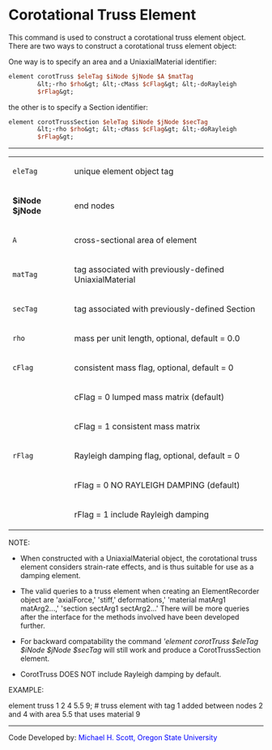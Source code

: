 # Corotational Truss Element

<p>This command is used to construct a corotational truss element
object. There are two ways to construct a corotational truss element
object:</p>
<p>One way is to specify an area and a UniaxialMaterial identifier:</p>

```tcl
element corotTruss $eleTag $iNode $jNode $A $matTag
        &lt;-rho $rho&gt; &lt;-cMass $cFlag&gt; &lt;-doRayleigh
        $rFlag&gt;
```

<p>the other is to specify a Section identifier:</p>

```tcl
element corotTrussSection $eleTag $iNode $jNode $secTag
        &lt;-rho $rho&gt; &lt;-cMass $cFlag&gt; &lt;-doRayleigh
        $rFlag&gt;
```

<hr />
<table>
<tbody>
<tr class="odd">
<td><code class="parameter-table-variable">eleTag</code></td>
<td><p>unique element object tag</p></td>
</tr>
<tr class="even">
<td><p><strong>$iNode $jNode</strong></p></td>
<td><p>end nodes</p></td>
</tr>
<tr class="odd">
<td><code class="parameter-table-variable">A</code></td>
<td><p>cross-sectional area of element</p></td>
</tr>
<tr class="even">
<td><code class="parameter-table-variable">matTag</code></td>
<td><p>tag associated with previously-defined UniaxialMaterial</p></td>
</tr>
<tr class="odd">
<td><code class="parameter-table-variable">secTag</code></td>
<td><p>tag associated with previously-defined Section</p></td>
</tr>
<tr class="even">
<td><code class="parameter-table-variable">rho</code></td>
<td><p>mass per unit length, optional, default = 0.0</p></td>
</tr>
<tr class="odd">
<td><code class="parameter-table-variable">cFlag</code></td>
<td><p>consistent mass flag, optional, default = 0</p></td>
</tr>
<tr class="even">
<td></td>
<td><p>cFlag = 0 lumped mass matrix (default)</p></td>
</tr>
<tr class="odd">
<td></td>
<td><p>cFlag = 1 consistent mass matrix</p></td>
</tr>
<tr class="even">
<td><code class="parameter-table-variable">rFlag</code></td>
<td><p>Rayleigh damping flag, optional, default = 0</p></td>
</tr>
<tr class="odd">
<td></td>
<td><p>rFlag = 0 NO RAYLEIGH DAMPING (default)</p></td>
</tr>
<tr class="even">
<td></td>
<td><p>rFlag = 1 include Rayleigh damping</p></td>
</tr>
</tbody>
</table>
<p>NOTE:</p>
<ul>
<li>When constructed with a UniaxialMaterial object, the corotational
truss element considers strain-rate effects, and is thus suitable for
use as a damping element.</li>
</ul>
<ul>
<li>The valid queries to a truss element when creating an
ElementRecorder object are 'axialForce,' 'stiff,' deformations,'
'material matArg1 matArg2...,' 'section sectArg1 sectArg2...' There will
be more queries after the interface for the methods involved have been
developed further.</li>
</ul>
<ul>
<li>For backward compatability the command <em>'element corotTruss
$eleTag $iNode $jNode $secTag</em> will still work and produce a
CorotTrussSection element.</li>
</ul>
<ul>
<li>CorotTruss DOES NOT include Rayleigh damping by default.</li>
</ul>
<p>EXAMPLE:</p>
<p>element truss 1 2 4 5.5 9; # truss element with tag 1 added between
nodes 2 and 4 with area 5.5 that uses material 9</p>
<hr />
<p>Code Developed by: <span style="color:blue"> Michael H. Scott,
Oregon State University </span></p>
